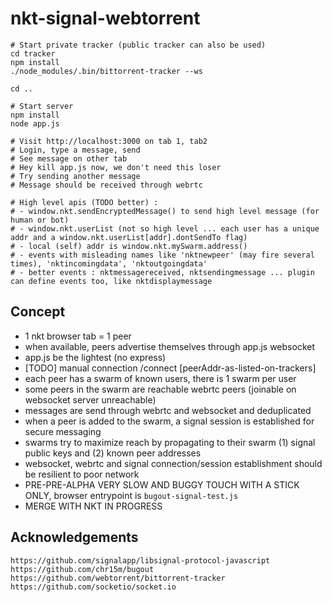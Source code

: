 # nkt-signal-webtorrent

```
# Start private tracker (public tracker can also be used)
cd tracker
npm install
./node_modules/.bin/bittorrent-tracker --ws

cd ..

# Start server
npm install
node app.js

# Visit http://localhost:3000 on tab 1, tab2
# Login, type a message, send
# See message on other tab
# Hey kill app.js now, we don't need this loser
# Try sending another message
# Message should be received through webrtc

# High level apis (TODO better) :
# - window.nkt.sendEncryptedMessage() to send high level message (for human or bot)
# - window.nkt.userList (not so high level ... each user has a unique addr and a window.nkt.userList[addr].dontSendTo flag)
# - local (self) addr is window.nkt.mySwarm.address()
# - events with misleading names like 'nktnewpeer' (may fire several times), 'nktincomingdata', 'nktoutgoingdata' 
# - better events : nktmessagereceived, nktsendingmessage ... plugin can define events too, like nktdisplaymessage
```

## Concept

- 1 nkt browser tab = 1 peer
- when available, peers advertise themselves through app.js websocket
- app.js be the lightest (no express)
- [TODO] manual connection /connect [peerAddr-as-listed-on-trackers]
- each peer has a swarm of known users, there is 1 swarm per user
- some peers in the swarm are reachable webrtc peers (joinable on websocket server unreachable)
- messages are send through webrtc and websocket and deduplicated
- when a peer is added to the swarm, a signal session is established for secure messaging
- swarms try to maximize reach by propagating to their swarm (1) signal public keys and (2) known peer addresses
- websocket, webrtc and signal connection/session establishment should be resilient to poor network
- PRE-PRE-ALPHA VERY SLOW AND BUGGY TOUCH WITH A STICK ONLY, browser entrypoint is `bugout-signal-test.js`
- MERGE WITH NKT IN PROGRESS

## Acknowledgements

```
https://github.com/signalapp/libsignal-protocol-javascript
https://github.com/chr15m/bugout
https://github.com/webtorrent/bittorrent-tracker
https://github.com/socketio/socket.io
```
